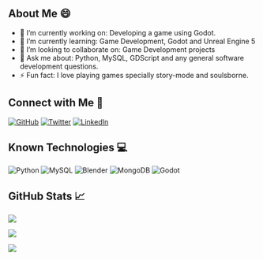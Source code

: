 ## About Me 😄

- 🔭 I’m currently working on:
  Developing a game using Godot.
- 🌱 I’m currently learning:
  Game Development, Godot and Unreal Engine 5
- 👯 I’m looking to collaborate on:
  Game Development projects
- 💬 Ask me about:
  Python, MySQL, GDScript and any general software development questions.
- ⚡ Fun fact:
  I love playing games specially story-mode and soulsborne.

## Connect with Me 📱
[![GitHub](https://img.shields.io/badge/GitHub-black)](https://github.com/manshinderop)
[![Twitter](https://img.shields.io/badge/Twitter-black)](https://x.com/manxxop)
[![LinkedIn](https://img.shields.io/badge/LinkedIn-blue)](https://www.linkedin.com/in/manshinder-singh-027b4a315/)

## Known Technologies 💻
![Python](https://img.shields.io/badge/Python-%23ffde57.svg?style=for-the-badge&logo=python&logoColor=black)
![MySQL](https://img.shields.io/badge/MySQL-%2300758f.svg?style=for-the-badge&logo=mysql&logoColor=black)
![Blender](https://img.shields.io/badge/Blender-%23e87d0d.svg?style=for-the-badge&logo=blender&logoColor=black)
![MongoDB](https://img.shields.io/badge/MongoDB-%2300684a.svg?style=for-the-badge&logo=mongodb&logoColor=black)
![Godot](https://img.shields.io/badge/Godot-%23478cbf.svg?style=for-the-badge&logo=godot&logoColor=black)

## GitHub Stats 📈
![](https://github-readme-stats.vercel.app/api?username=manshinderop&show_icons=true&theme=dark)

![](https://streak-stats.demolab.com/?user=manshinderop&theme=dark)

![](https://github-readme-stats.vercel.app/api/top-langs/?username=manshinderop&show_icons=true&theme=dark)
